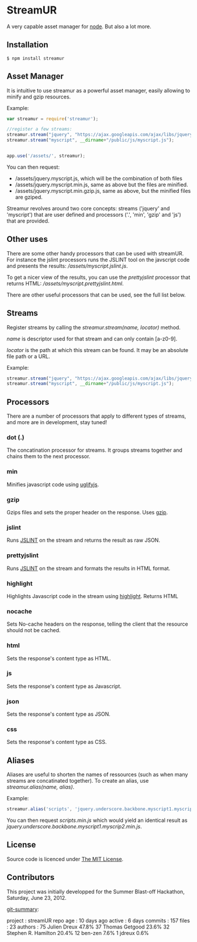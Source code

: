 StreamUR
========

A very capable asset manager for [node](http://nodejs.org). But also a lot more.

## Installation

    $ npm install streamur

## Asset Manager

It is intuitive to use streamur as a powerful asset manager, easily allowing to minify and gzip resources. 

Example:

```js
var streamur = require('streamur');

//register a few streams:
streamur.stream("jquery", "https://ajax.googleapis.com/ajax/libs/jquery/1.7.2/jquery.js");
streamur.stream("myscript", __dirname+"/public/js/myscript.js");


app.use('/assets/', streamur);
```

You can then request:

* /assets/jquery.myscript.js, which will be the combination of both files 
* /assets/jquery.myscript.min.js, same as above but the files are minified.
* /assets/jquery.myscript.min.gzip.js, same as above, but the minified files are gziped.

Streamur revolves around two core concepts: streams ('jquery' and 'myscript') that are user defined and processors ('.', 'min', 'gzip' and 'js') that are provided.


## Other uses

There are some other handy processors that can be used with streamUR. For instance the jslint processors runs the JSLINT tool on the javscript code and presents the results: */assets/myscript.jslint.js*.

To get a nicer view of the results, you can use the *prettyjslint* processor that returns HTML: */assets/myscript.prettyjslint.html*.

There are other useful processors that can be used, see the full list below.

## Streams

Register streams by calling the *streamur.stream(name, locator)* method. 

*name* is descriptor used for that stream and can only contain [a-z0-9].

*locator* is the path at which this stream can be found. It may be an absolute file path or a URL.

Example:

```js
streamur.stream("jquery", "https://ajax.googleapis.com/ajax/libs/jquery/1.7.2/jquery.js");
streamur.stream("myscript", __dirname+"/public/js/myscript.js");
```

## Processors

There are a number of processors that apply to different types of streams, and more are in development, stay tuned!

### dot (.)
The concatination processor for streams. It groups streams together and chains them to the next processor.

### min
Minifies javascript code using [uglifyjs](https://github.com/mishoo/UglifyJS/).

### gzip
Gzips files and sets the proper header on the response. Uses [gzip](https://github.com/indutny/node.gzip).

### jslint
Runs [JSLINT](http://www.jslint.com/) on the stream and returns the result as raw JSON.

### prettyjslint
Runs [JSLINT](http://www.jslint.com/) on the stream and formats the results in HTML format.

### highlight
Highlights Javascript code in the stream using [highlight](https://github.com/andris9/highlight). Returns HTML

### nocache
Sets No-cache headers on the response, telling the client that the resource should not be cached.

### html
Sets the response's content type as HTML.

### js
Sets the response's content type as Javascript.

### json
Sets the response's content type as JSON.

### css
Sets the response's content type as CSS.

## Aliases

Aliases are useful to shorten the names of ressources (such as when many streams are concatinated together). To create an alias, use *streamur.alias(name, alias)*.

Example:
```js
streamur.alias('scripts', 'jquery.underscore.backbone.myscript1.myscrip2');
```

You can then request *scripts.min.js* which would yield an identical result as *jquery.underscore.backbone.myscript1.myscrip2.min.js*.

## License

Source code is licenced under [The MIT License](https://github.com/jdreux/streamUR/blob/master/LICENSE).

## Contributors

This project was initially developped for the  Summer Blast-off Hackathon, Saturday, June 23, 2012.

[git-summary](http://github.com/visionmedia/git-extras):

 project  : streamUR
 repo age : 10 days ago
 active   : 6 days
 commits  : 157
 files    : 23
 authors  : 
    75	Julien Dreux            47.8%
    37	Thomas Getgood          23.6%
    32	Stephen R. Hamilton     20.4%
    12	ben-zen                 7.6%
     1	jdreux                  0.6%
